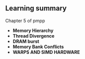 ##  Learning summary

Chapter 5 of pmpp

* **Memory Hierarchy**
* **Thread Divergence**
* **DRAM burst**
* **Memory Bank Conflicts**
* **WARPS AND SIMD HARDWARE**